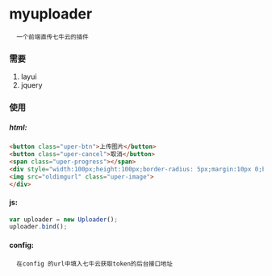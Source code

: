 # myuploader
      一个前端直传七牛云的插件
### 需要
1. layui
2. jquery
### 使用
##### html:
```html
<button class="uper-btn">上传图片</button>
<button class="uper-cancel">取消</button>
<span class="uper-progress"></span>
<div style="width:100px;height:100px;border-radius: 5px;margin:10px 0;border:1px solid #009688;padding:10px;overflow: hidden;">
<img src="oldimgurl" class="uper-image">
</div>
```
#### js:
```javascript
var uploader = new Uploader();
uploader.bind();
```
#### config:
      在config 的url中填入七牛云获取token的后台接口地址
